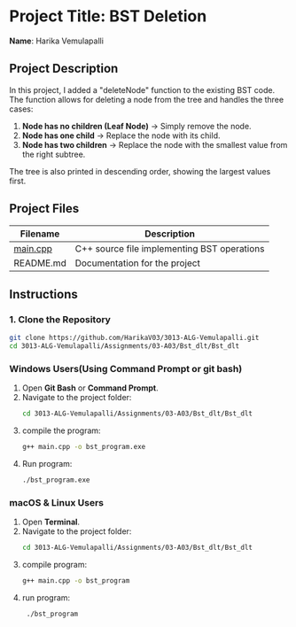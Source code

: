   
# Project Title: BST Deletion
**Name**: Harika Vemulapalli

## Project Description
In this project, I added a "deleteNode" function to the existing BST code. The function allows for deleting a node from the tree and handles the three cases:
1. **Node has no children (Leaf Node)** → Simply remove the node.
2. **Node has one child** → Replace the node with its child.
3. **Node has two children** → Replace the node with the smallest value from the right subtree.

The tree is also printed in descending order, showing the largest values first.
   
## Project Files
| Filename  | Description |   
|-----------|-------------|
 | [main.cpp](./Bst_dlt/Bst_dlt/main.cpp)| C++ source file implementing BST operations |
 | README.md| Documentation for the project |
## Instructions
### 1. Clone the Repository
```bash
git clone https://github.com/HarikaV03/3013-ALG-Vemulapalli.git
cd 3013-ALG-Vemulapalli/Assignments/03-A03/Bst_dlt/Bst_dlt
```
### Windows Users(Using Command Prompt or git bash)
1. Open **Git Bash** or **Command Prompt**.
2. Navigate to the project folder:
   ```sh
   cd 3013-ALG-Vemulapalli/Assignments/03-A03/Bst_dlt/Bst_dlt
   ```
3. compile the program:
   ```sh
   g++ main.cpp -o bst_program.exe
   ```
4. Run program:
   ```sh
   ./bst_program.exe
   ```
### macOS & Linux Users  
   
1. Open **Terminal**.
2. Navigate to the project folder:
   ```sh
   cd 3013-ALG-Vemulapalli/Assignments/03-A03/Bst_dlt/Bst_dlt
   ```
3. compile program:
   ```sh
   g++ main.cpp -o bst_program
   ```
4. run program:
   ```sh  
    ./bst_program
   ```

